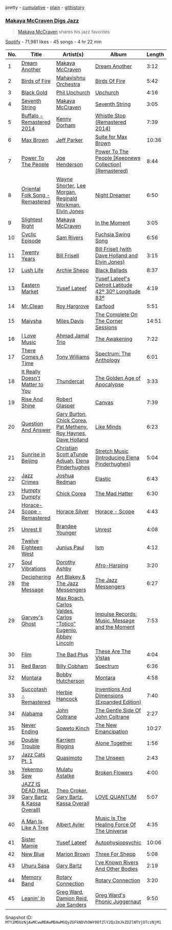 pretty - [cumulative](/playlists/cumulative/37i9dQZF1DWTtzPKJEaTC4.md) - [plain](/playlists/plain/37i9dQZF1DWTtzPKJEaTC4) - [githistory](https://github.githistory.xyz/mackorone/spotify-playlist-archive/blob/main/playlists/plain/37i9dQZF1DWTtzPKJEaTC4)

### [Makaya McCraven Digs Jazz](https://open.spotify.com/playlist/37i9dQZF1DWTtzPKJEaTC4)

> <a href="spotify:artist:5FnpXrrMdJVZCK54oHWqUa">Makaya McCraven</a> shares his jazz favorites

[Spotify](https://open.spotify.com/user/spotify) - 71,981 likes - 45 songs - 4 hr 22 min

| No. | Title | Artist(s) | Album | Length |
|---|---|---|---|---|
| 1 | [Dream Another](https://open.spotify.com/track/6O5WxhFGEdNVRJw7vnwhiy) | [Makaya McCraven](https://open.spotify.com/artist/5FnpXrrMdJVZCK54oHWqUa) | [Dream Another](https://open.spotify.com/album/6QXvKWIg9KSRqLjm7yqqUE) | 3:12 |
| 2 | [Birds of Fire](https://open.spotify.com/track/0dCbhZ6jVeSLJ0of5wf2hm) | [Mahavishnu Orchestra](https://open.spotify.com/artist/3Ao7NH7lRyQAeKQg2mlTcO) | [Birds Of Fire](https://open.spotify.com/album/6SLknspfGod3v3TyWawl8J) | 5:42 |
| 3 | [Black Gold](https://open.spotify.com/track/5A9631OUs76xh7s5BsxUD4) | [Phil Upchurch](https://open.spotify.com/artist/11LAePIczpCSQBSEXw22qK) | [Upchurch](https://open.spotify.com/album/7qMf3VdXtacFmPkHVYDM99) | 4:16 |
| 4 | [Seventh String](https://open.spotify.com/track/694Le3rzOKOJCT7QASn57H) | [Makaya McCraven](https://open.spotify.com/artist/5FnpXrrMdJVZCK54oHWqUa) | [Seventh String](https://open.spotify.com/album/3hPRa2htWPnkW3SsmCox70) | 3:05 |
| 5 | [Buffalo \- Remastered 2014](https://open.spotify.com/track/2hGIDieedPk4oXpLtb7gPr) | [Kenny Dorham](https://open.spotify.com/artist/2fMvylhnE23sAlyePKK8er) | [Whistle Stop \(Remastered 2014\)](https://open.spotify.com/album/7dHPKWU9VSx7rQIUa5C4iO) | 7:39 |
| 6 | [Max Brown](https://open.spotify.com/track/2rTdMqebwT5PMMjl7aWIUH) | [Jeff Parker](https://open.spotify.com/artist/3AaY5O1qS0tcNPHwwMwplt) | [Suite for Max Brown](https://open.spotify.com/album/2t6aF3BwIOKKQSpuHKGDAW) | 10:36 |
| 7 | [Power To The People](https://open.spotify.com/track/1iRHLY0nRyrLZNE3zZ4GLH) | [Joe Henderson](https://open.spotify.com/artist/3BG0nwVh3Gc7cuT4XdsLtt) | [Power To The People \[Keepnews Collection\] \(Remastered\)](https://open.spotify.com/album/4ZlES861bCGKTdlHUto1Gv) | 8:44 |
| 8 | [Oriental Folk Song \- Remastered](https://open.spotify.com/track/4H7Dj5xRUOyoGu1Uz9A1H4) | [Wayne Shorter](https://open.spotify.com/artist/0ZqhrTXYPA9DZR527ZnFdO), [Lee Morgan](https://open.spotify.com/artist/38C3okxv3fyyOIQUVPCdGX), [Reginald Workman](https://open.spotify.com/artist/0oYdxgeUsbFXRBFEGwtUSZ), [Elvin Jones](https://open.spotify.com/artist/4dUMhhUjQ2YcNTvab29hYF) | [Night Dreamer](https://open.spotify.com/album/2lcz9fPwBhtESyIFVGKvq6) | 6:50 |
| 9 | [Slightest Right](https://open.spotify.com/track/4rhANcb2MlC5avd0kgDfUc) | [Makaya McCraven](https://open.spotify.com/artist/5FnpXrrMdJVZCK54oHWqUa) | [In the Moment](https://open.spotify.com/album/1S3Z7Vy1q3JxPMExQF1Pil) | 3:05 |
| 10 | [Cyclic Episode](https://open.spotify.com/track/7wjUhYlLAO3B1e3nLEmN6r) | [Sam Rivers](https://open.spotify.com/artist/0DNuWm5ZBKuCIXLNmrzuk5) | [Fuchsia Swing Song](https://open.spotify.com/album/0tsowrhCb9ezNEbhG7Xy0W) | 6:56 |
| 11 | [Twenty Years](https://open.spotify.com/track/02BzvrBbGBEECJttzSRkOj) | [Bill Frisell](https://open.spotify.com/artist/3SONlwqLIP2GtaMh9pLYe5) | [Bill Frisell \(with Dave Holland and Elvin Jones\)](https://open.spotify.com/album/5nHaGUyP3XFR9MwebTFESQ) | 3:15 |
| 12 | [Lush Life](https://open.spotify.com/track/7nER9rcsl3MqjVsG1jZ5GY) | [Archie Shepp](https://open.spotify.com/artist/7C2DSqaNkh0w77O5Jz1FKh) | [Black Ballads](https://open.spotify.com/album/2zy9mYH4owLi9JhgsvNG3X) | 8:37 |
| 13 | [Eastern Market](https://open.spotify.com/track/1K2GCXMxKZeBzqXR8zYQem) | [Yusef Lateef](https://open.spotify.com/artist/33XkS6h90eeK7e6OJHw0mq) | [Yusef Lateef's Detroit Latitude 42º 30º Longitude 83º](https://open.spotify.com/album/4GHQT6CdLGyaf3VDJZuTur) | 4:19 |
| 14 | [Mr.Clean](https://open.spotify.com/track/11dnth0IXdEgXs6W6dJkoJ) | [Roy Hargrove](https://open.spotify.com/artist/49zXTngyUTielHTbbH5YKs) | [Earfood](https://open.spotify.com/album/4vuijqNCK71JTiACBmdCTo) | 5:51 |
| 15 | [Maiysha](https://open.spotify.com/track/1rJ4BA5PEgWVRhrDxvahjN) | [Miles Davis](https://open.spotify.com/artist/0kbYTNQb4Pb1rPbbaF0pT4) | [The Complete On The Corner Sessions](https://open.spotify.com/album/4ORrWT9p5FH1jhTCATKEcj) | 14:51 |
| 16 | [I Love Music](https://open.spotify.com/track/4MIPpjKWw1lLVwS6tLhis1) | [Ahmad Jamal Trio](https://open.spotify.com/artist/0BqALs1lInR9TTOulUADH7) | [The Awakening](https://open.spotify.com/album/5oSVYKZLKGCmwYqmJ7AZnO) | 7:22 |
| 17 | [There Comes A Time](https://open.spotify.com/track/2v0FO2IUcQStcO6cNJ1UtC) | [Tony Williams](https://open.spotify.com/artist/1TW90GjShgkjySrxBxcwQe) | [Spectrum: The Anthology](https://open.spotify.com/album/5Ad2H6m68dMOtax6il4uoU) | 6:01 |
| 18 | [It Really Doesn't Matter to You](https://open.spotify.com/track/3dK1zSqr8ESEQyDeXpJTu2) | [Thundercat](https://open.spotify.com/artist/4frXpPxQQZwbCu3eTGnZEw) | [The Golden Age of Apocalypse](https://open.spotify.com/album/6pCLvgEb0INbO0WaN2Byyw) | 3:33 |
| 19 | [Rise And Shine](https://open.spotify.com/track/599soHbRxWxvprY2tE5iQV) | [Robert Glasper](https://open.spotify.com/artist/5cM1PvItlR21WUyBnsdMcn) | [Canvas](https://open.spotify.com/album/4kHHWOwd6G2RHJiGDzkfIK) | 7:39 |
| 20 | [Question And Answer](https://open.spotify.com/track/0kC2pQf3a4Cdvs16KTbWCC) | [Gary Burton](https://open.spotify.com/artist/4iovNkf44dsELmo3E7XSKX), [Chick Corea](https://open.spotify.com/artist/5olDKSsFhhmwh8UCWwKtpq), [Pat Metheny](https://open.spotify.com/artist/3t58jfUhoMLYVO14XaUFLA), [Roy Haynes](https://open.spotify.com/artist/1tGINpEJVUsQXssRC28ugo), [Dave Holland](https://open.spotify.com/artist/1bqaQBqbqbEXPxLF0v6AAH) | [Like Minds](https://open.spotify.com/album/2es5VG5ZUq4Z6WPTNyTrKf) | 6:23 |
| 21 | [Sunrise in Beijing](https://open.spotify.com/track/689GuVzHuQ2gJwMPuPbCLQ) | [Christian Scott aTunde Adjuah](https://open.spotify.com/artist/2q37Nw8NND2z1T1KU5XVfn), [Elena Pinderhughes](https://open.spotify.com/artist/1djeOKOhlMmpiF6gyGVUcu) | [Stretch Music \(Introducing Elena Pinderhughes\)](https://open.spotify.com/album/0NBZ0oEunIEI12OElBO0fc) | 5:04 |
| 22 | [Jazz Crimes](https://open.spotify.com/track/4fpOXKIU9yRBoYkMhgJ24k) | [Joshua Redman](https://open.spotify.com/artist/3uaHfXYx9Fh4HjqMbrWn5S) | [Elastic](https://open.spotify.com/album/0Im2cH3mUaIEIsVzMeV7un) | 6:43 |
| 23 | [Humpty Dumpty](https://open.spotify.com/track/3Px1mI852AU6ZQbZFkeRmC) | [Chick Corea](https://open.spotify.com/artist/5olDKSsFhhmwh8UCWwKtpq) | [The Mad Hatter](https://open.spotify.com/album/6YJhCssdm3tNhUR6gR1RW6) | 6:30 |
| 24 | [Horace\-Scope \- Remastered](https://open.spotify.com/track/478mXYHEun0NQqzNAEauBr) | [Horace Silver](https://open.spotify.com/artist/5ZATfKurLqflrBhv2FLht5) | [Horace \- Scope](https://open.spotify.com/album/5fy4rxCz9rIRVuU3HZgK5B) | 4:43 |
| 25 | [Unrest II](https://open.spotify.com/track/5n2ungarkfmrpDS5VhKja6) | [Brandee Younger](https://open.spotify.com/artist/1DT11FntvMnaU47ZZWlTpB) | [Unrest](https://open.spotify.com/album/6QaENtltIJqJg14EvwvtfO) | 4:08 |
| 26 | [Twelve Eighteen West](https://open.spotify.com/track/504mzE2GYkISX30Av802MX) | [Junius Paul](https://open.spotify.com/artist/7uYN2Nicm0iB7fMHiQFS4j) | [Ism](https://open.spotify.com/album/5Xzt2fPrDpUPKVUUrH0VdH) | 4:12 |
| 27 | [Soul Vibrations](https://open.spotify.com/track/2EYLIdBeJZrQqFA0xkzQnu) | [Dorothy Ashby](https://open.spotify.com/artist/0dAZ2slrElfR0Y5flcoSPt) | [Afro\-Harping](https://open.spotify.com/album/1XEPKavl3nlI2qVt8HuA5n) | 3:20 |
| 28 | [Deciphering the Message](https://open.spotify.com/track/2bsP9KCIRT4krLc9VfWYgq) | [Art Blakey & The Jazz Messengers](https://open.spotify.com/artist/6ykfXAed2KOLOMI3R0TZdz) | [The Jazz Messengers](https://open.spotify.com/album/3pz0v3v5f96GUBfwZ6pbrX) | 6:27 |
| 29 | [Garvey's Ghost](https://open.spotify.com/track/0Tnzeub99Y8FP3prRBgEjI) | [Max Roach](https://open.spotify.com/artist/6jrlNnS5B830kpi40j3S6g), [Carlos Valdes](https://open.spotify.com/artist/0SVwY1wz7nbKqR3wHlSB5c), [Carlos "Totico" Eugenio](https://open.spotify.com/artist/1pGmNKLeYlx4Oq7HYCxglC), [Abbey Lincoln](https://open.spotify.com/artist/0A9p7WNA1VwxVyrjx92Z9F) | [Impulse Records: Music, Message and the Moment](https://open.spotify.com/album/7BLYn4rNawMm9RF415dH4F) | 7:53 |
| 30 | [Flim](https://open.spotify.com/track/73dk1Hmi0bDX9IMYISFuac) | [The Bad Plus](https://open.spotify.com/artist/5qOfTfMzTj2dvvpWKzIFk6) | [These Are The Vistas](https://open.spotify.com/album/3iVI9khuzGp8ohGEJLUi6Q) | 4:04 |
| 31 | [Red Baron](https://open.spotify.com/track/6ipO2COc25UhJu9tKCkNsd) | [Billy Cobham](https://open.spotify.com/artist/0IwfuIL3gUJxjzUqY3wJ3j) | [Spectrum](https://open.spotify.com/album/5JmNk3ayVaujKO5hFvU5YA) | 6:36 |
| 32 | [Montara](https://open.spotify.com/track/46qrqcOlSXd70Sa0tuSYtv) | [Bobby Hutcherson](https://open.spotify.com/artist/3uO6HG2JwyP744sg4PMmg5) | [Montara](https://open.spotify.com/album/01GsxvwlAXZineSgxQXWR1) | 4:58 |
| 33 | [Succotash \- Remastered](https://open.spotify.com/track/7asJDWkIZl6r0Nc12JyrAS) | [Herbie Hancock](https://open.spotify.com/artist/2ZvrvbQNrHKwjT7qfGFFUW) | [Inventions And Dimensions \(Expanded Edition\)](https://open.spotify.com/album/6uxqHM6i0as9PVB5S0TcUP) | 7:40 |
| 34 | [Alabama](https://open.spotify.com/track/1mAVRpH4hosuvj1r976L4F) | [John Coltrane](https://open.spotify.com/artist/2hGh5VOeeqimQFxqXvfCUf) | [The Gentle Side Of John Coltrane](https://open.spotify.com/album/0hc0DLxQyod6p5UdCjNOJS) | 2:27 |
| 35 | [Never Ending](https://open.spotify.com/track/6uIvbo2OTdEddLfUforTKW) | [Soweto Kinch](https://open.spotify.com/artist/6Z37ofcWV3ZDEMbevEtoSk) | [The New Emancipation](https://open.spotify.com/album/23Y7tZmMHXn449WmmR3xzh) | 10:27 |
| 36 | [Double Trouble](https://open.spotify.com/track/1mlmcN5lG135sbXdK0V1X7) | [Karriem Riggins](https://open.spotify.com/artist/6e7BQ0gM6o8ecMXRZkXxlZ) | [Alone Together](https://open.spotify.com/album/3Z295aI1J54wiMXVkj21wu) | 1:56 |
| 37 | [Jazz Cats Pt\. 1](https://open.spotify.com/track/1tflnWZ9EgY5TSu8f6HD6i) | [Quasimoto](https://open.spotify.com/artist/1rJkz5vopfGxTUGFNB3o4G) | [The Unseen](https://open.spotify.com/album/0dCxrv92J8gKDh4zObd2ZZ) | 2:43 |
| 38 | [Yekermo Sew](https://open.spotify.com/track/2FkcW6TcRcN0d6uiBaeOM2) | [Mulatu Astatke](https://open.spotify.com/artist/7HGFXtBhRq3g1Ma3nH4Rgv) | [Broken Flowers](https://open.spotify.com/album/4jxeQxmWGy5AyDUl72M3tH) | 4:00 |
| 39 | [JAZZ IS DEAD \(feat\. Gary Bartz & Kassa Overall\)](https://open.spotify.com/track/2dEycc56bOSRFA2bNT17BQ) | [Theo Croker](https://open.spotify.com/artist/7iUF39q93Xixo33E6IvNYm), [Gary Bartz](https://open.spotify.com/artist/5ArqvMflDEhxdqW8sBBQUQ), [Kassa Overall](https://open.spotify.com/artist/7qzzcFzliEAHMlDA9qaRVf) | [LOVE QUANTUM](https://open.spotify.com/album/0PdocBlAIGi3jougS8fNiB) | 5:07 |
| 40 | [A Man Is Like A Tree](https://open.spotify.com/track/5N1GOZKxq4GwfjoESdkP52) | [Albert Ayler](https://open.spotify.com/artist/2wn2nqzITvJ1vcMRO8Wzv6) | [Music Is The Healing Force Of The Universe](https://open.spotify.com/album/5RIcXPAIKjAmBrAowYAtKP) | 4:35 |
| 41 | [Sister Mamie](https://open.spotify.com/track/2dt10WfPb9cY79LHIVsk1G) | [Yusef Lateef](https://open.spotify.com/artist/33XkS6h90eeK7e6OJHw0mq) | [Autophysiopsychic](https://open.spotify.com/album/5GI3MaRApnGun6NSEOHEKv) | 10:06 |
| 42 | [New Blue](https://open.spotify.com/track/6R6McLHMnYDsEyDk0Hsew1) | [Marion Brown](https://open.spotify.com/artist/5OKhN5AURco1pBqba3CbnS) | [Three For Shepp](https://open.spotify.com/album/6Xwd4KAqHIFUeExfi2kc6T) | 5:08 |
| 43 | [Uhuru Sasa](https://open.spotify.com/track/5v0s574j8eOgHhwaLenHY0) | [Gary Bartz](https://open.spotify.com/artist/5ArqvMflDEhxdqW8sBBQUQ) | [I've Known Rivers And Other Bodies](https://open.spotify.com/album/7Kh9IHrRaVSAFLY2X6b2kP) | 2:19 |
| 44 | [Memory Band](https://open.spotify.com/track/1FRdZFdPus9rlIogtGg2yW) | [Rotary Connection](https://open.spotify.com/artist/3dGTi4MZZo4zXdQaKAS1va) | [Rotary Connection](https://open.spotify.com/album/0tmL5zXFzItTcsBeH70uZ4) | 3:20 |
| 45 | [Leanin' In](https://open.spotify.com/track/3DUR5nOKA5er0KDnBJK2bA) | [Greg Ward](https://open.spotify.com/artist/2vYLQXmN5AbV4lhGGx4qCZ), [Damion Reid](https://open.spotify.com/artist/7DhCIZU1rryHTDoUGj3VdI), [Joe Sanders](https://open.spotify.com/artist/37FavLKAfuARIuUxBOyyY7) | [Greg Ward's Phonic Juggernaut](https://open.spotify.com/album/29Ds6BcvfHcIz1EXya3xiJ) | 9:50 |

Snapshot ID: `MTY2MDUzNjAwMCwwMDAwMDAwMGQyZGFkNDVhOWY0OTZlY2QzZmJkZDZlNTVjOTczNjM1`
